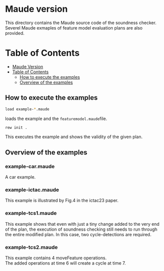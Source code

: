 # Maude version

This directory contains the Maude source code of the soundness checker. 
Severel Maude exmaples of feature model evaluation plans are also provided. 


Table of Contents
=================

   * [Maude Version](#Maude-version)
   * [Table of Contents](#table-of-contents)
      * [How to execute the examples](#run)
      * [Overview of the examples](#overview)

## How to execute the examples

 
```sh
load example-*.maude 
```
loads the example and the `featuremodel.maude`file. 

```sh
rew init .
```
This executes the example and shows the validity of the given plan.

## Overview of the examples
### example-car.maude
A car example.

### example-ictac.maude
This example is illustrated by Fig.4 in the ictac23 paper.

### example-tcs1.maude
This example shows that even with just a tiny change added to the very end of the plan, 
the execution of soundness checking still needs to run through the entire modified plan.
In this case, two cycle-detections are required.

### example-tcs2.maude
This example contains 4 moveFeature operations.  
The added operations at time 6 will create a cycle at time 7.
